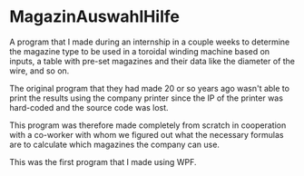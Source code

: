 # MagazinAuswahlHilfe
A program that I made during an internship in a couple weeks to determine the magazine type to be used in a toroidal winding machine based on inputs, a table with pre-set magazines and their data like the diameter of the wire, and so on.

The original program that they had made 20 or so years ago wasn't able to print the results using the company printer since the IP of the printer was hard-coded and the source code was lost.

This program was therefore made completely from scratch in cooperation with a co-worker with whom we figured out what the necessary formulas are to calculate which magazines the company can use.

This was the first program that I made using WPF.
